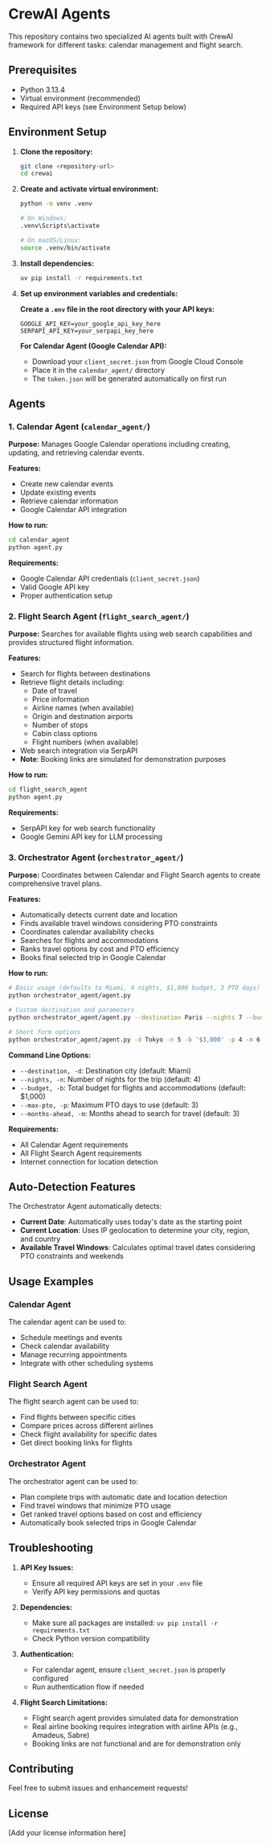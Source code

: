 # CrewAI Agents

This repository contains two specialized AI agents built with CrewAI framework for different tasks: calendar management and flight search.

## Prerequisites

- Python 3.13.4
- Virtual environment (recommended)
- Required API keys (see Environment Setup below)

## Environment Setup

1. **Clone the repository:**
   ```bash
   git clone <repository-url>
   cd crewai
   ```

2. **Create and activate virtual environment:**
   ```bash
   python -m venv .venv
   
   # On Windows:
   .venv\Scripts\activate
   
   # On macOS/Linux:
   source .venv/bin/activate
   ```

3. **Install dependencies:**
   ```bash
   uv pip install -r requirements.txt
   ```

4. **Set up environment variables and credentials:**
   
   **Create a `.env` file in the root directory with your API keys:**
   ```env
   GOOGLE_API_KEY=your_google_api_key_here
   SERPAPI_API_KEY=your_serpapi_key_here
   ```
   
   **For Calendar Agent (Google Calendar API):**
   - Download your `client_secret.json` from Google Cloud Console
   - Place it in the `calendar_agent/` directory
   - The `token.json` will be generated automatically on first run

## Agents

### 1. Calendar Agent (`calendar_agent/`)

**Purpose:** Manages Google Calendar operations including creating, updating, and retrieving calendar events.

**Features:**
- Create new calendar events
- Update existing events
- Retrieve calendar information
- Google Calendar API integration

**How to run:**
```bash
cd calendar_agent
python agent.py
```

**Requirements:**
- Google Calendar API credentials (`client_secret.json`)
- Valid Google API key
- Proper authentication setup

### 2. Flight Search Agent (`flight_search_agent/`)

**Purpose:** Searches for available flights using web search capabilities and provides structured flight information.

**Features:**
- Search for flights between destinations
- Retrieve flight details including:
  - Date of travel
  - Price information
  - Airline names (when available)
  - Origin and destination airports
  - Number of stops
  - Cabin class options
  - Flight numbers (when available)
- Web search integration via SerpAPI
- **Note**: Booking links are simulated for demonstration purposes

**How to run:**
```bash
cd flight_search_agent
python agent.py
```

**Requirements:**
- SerpAPI key for web search functionality
- Google Gemini API key for LLM processing

### 3. Orchestrator Agent (`orchestrator_agent/`)

**Purpose:** Coordinates between Calendar and Flight Search agents to create comprehensive travel plans.

**Features:**
- Automatically detects current date and location
- Finds available travel windows considering PTO constraints
- Coordinates calendar availability checks
- Searches for flights and accommodations
- Ranks travel options by cost and PTO efficiency
- Books final selected trip in Google Calendar

**How to run:**
```bash
# Basic usage (defaults to Miami, 4 nights, $1,000 budget, 3 PTO days)
python orchestrator_agent/agent.py

# Custom destination and parameters
python orchestrator_agent/agent.py --destination Paris --nights 7 --budget '$2,500' --max-pto 5

# Short form options
python orchestrator_agent/agent.py -d Tokyo -n 5 -b '$3,000' -p 4 -m 6
```

**Command Line Options:**
- `--destination, -d`: Destination city (default: Miami)
- `--nights, -n`: Number of nights for the trip (default: 4)
- `--budget, -b`: Total budget for flights and accommodations (default: $1,000)
- `--max-pto, -p`: Maximum PTO days to use (default: 3)
- `--months-ahead, -m`: Months ahead to search for travel (default: 3)

**Requirements:**
- All Calendar Agent requirements
- All Flight Search Agent requirements
- Internet connection for location detection

## Auto-Detection Features

The Orchestrator Agent automatically detects:
- **Current Date**: Automatically uses today's date as the starting point
- **Current Location**: Uses IP geolocation to determine your city, region, and country
- **Available Travel Windows**: Calculates optimal travel dates considering PTO constraints and weekends

## Usage Examples

### Calendar Agent
The calendar agent can be used to:
- Schedule meetings and events
- Check calendar availability
- Manage recurring appointments
- Integrate with other scheduling systems

### Flight Search Agent
The flight search agent can be used to:
- Find flights between specific cities
- Compare prices across different airlines
- Check flight availability for specific dates
- Get direct booking links for flights

### Orchestrator Agent
The orchestrator agent can be used to:
- Plan complete trips with automatic date and location detection
- Find travel windows that minimize PTO usage
- Get ranked travel options based on cost and efficiency
- Automatically book selected trips in Google Calendar

## Troubleshooting

1. **API Key Issues:**
   - Ensure all required API keys are set in your `.env` file
   - Verify API key permissions and quotas

2. **Dependencies:**
   - Make sure all packages are installed: `uv pip install -r requirements.txt`
   - Check Python version compatibility

3. **Authentication:**
   - For calendar agent, ensure `client_secret.json` is properly configured
   - Run authentication flow if needed

4. **Flight Search Limitations:**
   - Flight search agent provides simulated data for demonstration
   - Real airline booking requires integration with airline APIs (e.g., Amadeus, Sabre)
   - Booking links are not functional and are for demonstration only

## Contributing

Feel free to submit issues and enhancement requests!

## License

[Add your license information here]

